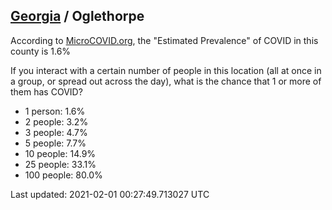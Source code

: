 
## [Georgia](/united-states/georgia) / Oglethorpe

According to [MicroCOVID.org](http://microcovid.org),
the "Estimated Prevalence" of COVID in this county is 1.6%

If you interact with a certain number of people in this location
(all at once in a group, or spread out across the day), what is the chance that
1 or more of them has COVID?

- 1 person: 1.6%
- 2 people: 3.2%
- 3 people: 4.7%
- 5 people: 7.7%
- 10 people: 14.9%
- 25 people: 33.1%
- 100 people: 80.0%

Last updated: 2021-02-01 00:27:49.713027 UTC
